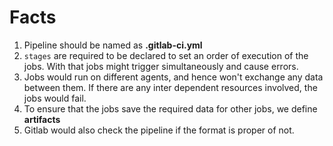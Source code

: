 # Facts

1. Pipeline should be named as **.gitlab-ci.yml**
2. `stages` are required to be declared to set an order of execution of the jobs. With that jobs might trigger simultaneously and cause errors.
3. Jobs would run on different agents, and hence won't exchange any data between them. If there are any inter dependent resources involved, the jobs would fail.
4. To ensure that the jobs save the required data for other jobs, we define **artifacts**
5. Gitlab would also check the pipeline if the format is proper of not.
